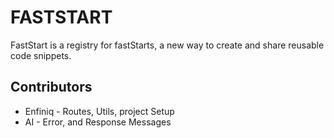 # FASTSTART

FastStart is a registry for fastStarts, a new way to create and share reusable code snippets.

## Contributors

- Enfiniq - Routes, Utils, project Setup
- AI - Error, and Response Messages